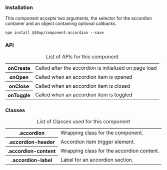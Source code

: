 <h3>Installation</h3>

<p>This component accepts two arguments, the selector for the accordion container and an object containing optional callbacks.</p>

<div class="u-spacing__bottom--medium">
<code>npm install @10up/component-accordion --save</code>
</div>

<h3>API</h3>

<table class="table--code u-spacing__bottom--large">
	<caption>List of APIs for this component</caption>
	<tr>
		<th class="th">onCreate</th>
		<td class="td">Called after the accordion is initialized on page load</td>
	</tr>
	<tr>
		<th>onOpen</th>
		<td>Called when an accordion item is opened</td>
	</tr>
	<tr>
		<th>onClose</th>
		<td>Called when an accordion item is closed</td>
	</tr>
	<tr>
		<th>onToggle</th>
		<td>Called when an accordion item is toggled</td>
	</tr>
</table>

<h3>Classes</h3>

<table class="table--code">
	<caption>List of Classes used for this component</caption>
	<tr>
		<th>.accordion</th>
		<td>Wrapping class for the component.</td>
	</tr>
	<tr>
		<th>.accordion-header</th>
		<td>Accordion item trigger element.</td>
	</tr>
	<tr>
		<th>.accordion-content</th>
		<td>Wrapping class for the accordion content.</td>
	</tr>
	<tr>
		<th>.accordion-label</th>
		<td>Label for an accordion section.</td>
	</tr>
</table>
